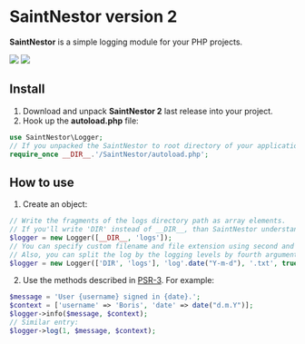 # SaintNestor version 2

**SaintNestor** is a simple logging module for your PHP projects.

![](https://img.shields.io/badge/PHP-7%2B-yellow) ![](https://img.shields.io/badge/version-2.0-blue)

## Install

1. Download and unpack **SaintNestor 2** last release into your project.
2. Hook up the **autoload.php** file:
```php
use SaintNestor\Logger;
// If you unpacked the SaintNestor to root directory of your application (site):
require_once __DIR__.'/SaintNestor/autoload.php';
```

## How to use

1. Create an object:
```php
// Write the fragments of the logs directory path as array elements.
// If you'll write 'DIR' instead of __DIR__, than SaintNestor understand it as it's own directory.
$logger = new Logger([__DIR__, 'logs']);
// You can specify custom filename and file extension using second and thind arguments.
// Also, you can split the log by the logging levels by fourth argument.
$logger = new Logger(['DIR', 'logs'], 'log'.date("Y-m-d"), '.txt', true);
```
2. Use the methods described in [PSR-3](https://www.php-fig.org/psr/psr-3/#3-psrlogloggerinterface "PSR-3"). For example:
```php
$message = 'User {username} signed in {date}.';
$context = ['username' => 'Boris', 'date' => date("d.m.Y")];
$logger->info($message, $context);
// Similar entry:
$logger->log(1, $message, $context);
```